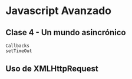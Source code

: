 # Javascript Avanzado

## Clase 4 - Un mundo asincrónico

    Callbacks
    setTimeOut

## Uso de XMLHttpRequest

    


